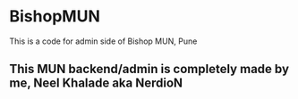 # BishopMUN
This is a code for admin side of Bishop MUN, Pune

## This MUN backend/admin is completely made by me, Neel Khalade aka NerdioN
